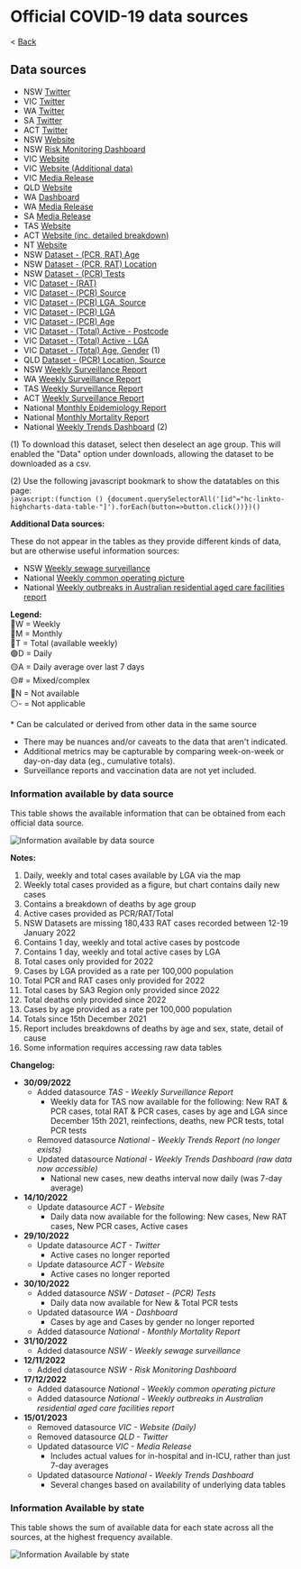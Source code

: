 # Official COVID-19 data sources

< [Back](README.md)

## Data sources

 * NSW	[Twitter](https://twitter.com/NSWHealth)
 * VIC	[Twitter](https://twitter.com/VicGovDH)
 * WA	[Twitter](https://twitter.com/MarkMcGowanMP)
 * SA	[Twitter](https://twitter.com/SAHealth)
 * ACT	[Twitter](https://twitter.com/ACTHealth)
 * NSW	[Website](https://www.health.nsw.gov.au/Infectious/covid-19/Pages/stats-nsw.aspx)
 * NSW	[Risk Monitoring Dashboard](https://aci.health.nsw.gov.au/covid-19/critical-intelligence-unit/dashboard)
 * VIC	[Website](https://www.coronavirus.vic.gov.au/victorian-coronavirus-covid-19-data)
 * VIC	[Website (Additional data)](https://www.coronavirus.vic.gov.au/victorian-coronavirus-covid-19-data)
 * VIC	[Media Release](https://www.health.vic.gov.au/media-centre/media-releases)
 * QLD	[Website](https://www.qld.gov.au/health/conditions/health-alerts/coronavirus-covid-19/queensland-covid-19-statistics)
 * WA	[Dashboard](https://experience.arcgis.com/experience/359bca83a1264e3fb8d3b6f0a028d768)
 * WA	[Media Release](https://ww2.health.wa.gov.au/News/Media-releases-listing-page)
 * SA	[Media Release](https://www.sahealth.sa.gov.au/wps/wcm/connect/public+content/sa+health+internet/about+us/news+and+media/all+media+releases?mr-sort=date-desc&mr-pg=1)
 * TAS	[Website](https://www.coronavirus.tas.gov.au/facts/tasmanian-statistics)
 * ACT	[Website (inc. detailed breakdown)](https://www.covid19.act.gov.au/updates/act-covid-19-statistics)
 * NT	[Website](https://health.nt.gov.au/covid-19/data)
 * NSW	[Dataset - (PCR, RAT) Age](https://data.nsw.gov.au/data/dataset/nsw-covid-19-cases-by-age-range/resource/4b03bc25-ab4b-46c0-bb3e-0c839c9915c5)
 * NSW	[Dataset - (PCR, RAT) Location](https://data.nsw.gov.au/data/dataset/covid-19-cases-by-location/resource/5d63b527-e2b8-4c42-ad6f-677f14433520)
 * NSW	[Dataset - (PCR) Tests](https://data.nsw.gov.au/data/dataset/nsw-covid-19-tests-by-location/resource/fb95de01-ad82-4716-ab9a-e15cf2c78556)
 * VIC	[Dataset - (RAT)](https://discover.data.vic.gov.au/dataset/all-victorian-rat-sars-cov-2-cases-by-local-government-area-postcode/resource/a7c149f8-4ad3-4768-84b3-477a054f80bb)
 * VIC	[Dataset - (PCR) Source](https://discover.data.vic.gov.au/dataset/all-victorian-sars-cov-2cases-by-acquired-source/resource/d35dd0fb-5288-4194-8f77-373e2b2cc44d)
 * VIC	[Dataset - (PCR) LGA, Source](https://discover.data.vic.gov.au/dataset/all-victorian-sars-cov-2-cases-by-local-government-area-postcode-and-acquired-source/resource/890da9b3-0976-4de3-8028-e0c22b9a0e09)
 * VIC	[Dataset - (PCR) LGA](https://discover.data.vic.gov.au/dataset/all-victorian-sars-cov-2-cases-by-local-government-area/resource/cc6d89f4-046c-4486-b4a9-63a58fcf9785)
 * VIC	[Dataset - (PCR) Age](https://discover.data.vic.gov.au/dataset/all-victorian-sars-cov-2-cases-by-age-group/resource/b98245c0-f42c-4df8-bced-62f5bcde67f6)
 * VIC	[Dataset - (Total) Active  - Postcode](https://docs.google.com/spreadsheets/d/e/2PACX-1vTwXSqlP56q78lZKxc092o6UuIyi7VqOIQj6RM4QmlVPgtJZfbgzv0a3X7wQQkhNu8MFolhVwMy4VnF/pub?gid=0&single=true&output=csv)
 * VIC	[Dataset - (Total) Active  - LGA](https://docs.google.com/spreadsheets/d/e/2PACX-1vQ9oKYNQhJ6v85dQ9qsybfMfc-eaJ9oKVDZKx-VGUr6szNoTbvsLTzpEaJ3oW_LZTklZbz70hDBUt-d/pub?gid=0&single=true&output=csv)
 * VIC	[Dataset - (Total) Age, Gender](https://public.tableau.com/views/GenderAgeGroup/CasesDashboard?%3Alanguage=en-US&%3Aembed=y&%3Aembed_code_version=3&%3AloadOrderID=4&%3Adisplay_count=y&publish=yes&%3Aorigin=viz_share_link&%3Asize=1056%2C25&&%3AshowVizHome=n&%3Atabs=n&%3AapiID=host2#navType=1&navSrc=Parse) (1)
 * QLD	[Dataset - (PCR) Location, Source](https://www.data.qld.gov.au/dataset/queensland-covid-19-case-line-list-location-source-of-infection)
 * NSW	[Weekly Surveillance Report](https://www.health.nsw.gov.au/Infectious/covid-19/Pages/weekly-reports.aspx)
 * WA	[Weekly Surveillance Report](https://ww2.health.wa.gov.au/Articles/F_I/Infectious-disease-data/COVID19-Weekly-Surveillance-Report)
 * TAS	[Weekly Surveillance Report](https://www.coronavirus.tas.gov.au/facts/tasmanian-statistics/weekly-report)
 * ACT	[Weekly Surveillance Report](https://www.covid19.act.gov.au/updates/act-covid-19-statistics)
 * National	[Monthly Epidemiology Report](https://www1.health.gov.au/internet/main/publishing.nsf/Content/novel_coronavirus_2019_ncov_weekly_epidemiology_reports_australia_2020.htm)
 * National	[Monthly Mortality Report](https://www.abs.gov.au/statistics/health/causes-death/related-articles)
 * National	[Weekly Trends Dashboard](https://www.health.gov.au/health-alerts/covid-19/case-numbers-and-statistics) (2)

(1) To download this dataset, select then deselect an age group. This will enabled the "Data" option under downloads, allowing the dataset to be downloaded as a csv.

(2) Use the following javascript bookmark to show the datatables on this page:  
```javascript:(function () {document.querySelectorAll('[id^="hc-linkto-highcharts-data-table-"]').forEach(button=>button.click())})()```

**Additional Data sources:**  

These do not appear in the tables as they provide different kinds of data, but are otherwise useful information sources:

 * NSW	[Weekly sewage surveillance](https://www.health.nsw.gov.au/Infectious/covid-19/Pages/sewage-surveillance-weekly-result.aspx)
 * National	[Weekly common operating picture](https://www.health.gov.au/resources/collections/coronavirus-covid-19-common-operating-picture)
 * National	[Weekly outbreaks in Australian residential aged care facilities report](https://www.health.gov.au/resources/collections/covid-19-outbreaks-in-australian-residential-aged-care-facilities)
 
**Legend:**  
🔵W = Weekly  
🔵M = Monthly  
🔵T = Total (available weekly)  
🟢D = Daily  
🟡A = Daily average over last 7 days  
🟡# = Mixed/complex  
🔴N = Not available  
⚪- = Not applicable

\* Can be calculated or derived from other data in the same source

 * There may be nuances and/or caveats to the data that aren't indicated.
 * Additional metrics may be capturable by comparing week-on-week or day-on-day data (eg., cumulative totals).
 * Surveillance reports and vaccination data are not yet included.

### Information available by data source

This table shows the available information that can be obtained from each official data source.

![Information available by data source](../data/InformationByDataSource_20230115.PNG)

**Notes:**
1. Daily, weekly and total cases available by LGA via the map
2. Weekly total cases provided as a figure, but chart contains daily new cases
3. Contains a breakdown of deaths by age group
4. Active cases provided as PCR/RAT/Total
5. NSW Datasets are missing 180,433 RAT cases recorded between 12-19 January 2022
6. Contains 1 day, weekly and total active cases by postcode
7. Contains 1 day, weekly and total active cases by LGA
8. Total cases only provided for 2022
9. Cases by LGA provided as a rate per 100,000 population
10. Total PCR and RAT cases only provided for 2022
11. Total cases by SA3 Region only provided since 2022
12. Total deaths only provided since 2022
13. Cases by age provided as a rate per 100,000 population
14.	Totals since 15th December 2021
15.	Report includes breakdowns of deaths by age and sex, state, detail of cause
16.	Some information requires accessing raw data tables

**Changelog:**

 - **30/09/2022**
   - Added datasource *TAS - Weekly Surveillance Report*
     - Weekly data for TAS now available for the following: New RAT & PCR cases, total RAT & PCR cases, cases by age and LGA since December 15th 2021, reinfections, deaths, new PCR tests, total PCR tests
   - Removed datasource *National - Weekly Trends Report (no longer exists)*
   - Updated datasource *National - Weekly Trends Dashboard (raw data now accessible)*
     - National new cases, new deaths interval now daily (was 7-day average)
 - **14/10/2022**
   - Update datasource *ACT - Website*
	 - Daily data now available for the following: New cases, New RAT cases, New PCR cases, Active cases
 - **29/10/2022**
   - Update datasource *ACT - Twitter*
	 - Active cases no longer reported
   - Update datasource *ACT - Website*
	 - Active cases no longer reported
 - **30/10/2022**
   - Added datasource *NSW - Dataset - (PCR) Tests*
	 - Daily data now available for New & Total PCR tests
   - Updated datasource *WA - Dashboard*
	 - Cases by age and Cases by gender no longer reported
   - Added datasource *National - Monthly Mortality Report*
 - **31/10/2022**
   - Added datasource *NSW - Weekly sewage surveillance*
 - **12/11/2022**
   - Added datasource *NSW - Risk Monitoring Dashboard*
 - **17/12/2022**
   - Added datasource *National - Weekly common operating picture*
   - Added datasource *National - Weekly outbreaks in Australian residential aged care facilities report*
 - **15/01/2023**
   - Removed datasource *VIC - Website (Daily)*
   - Removed datasource *QLD - Twitter*
   - Updated datasource *VIC - Media Release*
	 - Includes actual values for in-hospital and in-ICU, rather than just 7-day averages
   - Updated datasource *National - Weekly Trends Dashboard*
	 - Several changes based on availability of underlying data tables

### Information Available by state

This table shows the sum of available data for each state across all the sources, at the highest frequency available.

![Information Available by state](../data/InformationAvailableByState_20230115.PNG)